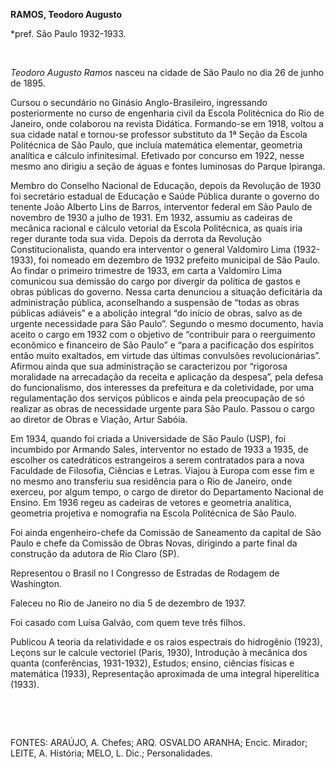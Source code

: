 **RAMOS, Teodoro Augusto**

\*pref. São Paulo 1932-1933.

 

*Teodoro Augusto Ramos* nasceu na cidade de São Paulo no dia 26 de junho
de 1895.

Cursou o secundário no Ginásio Anglo-Brasileiro, ingressando
posteriormente no curso de engenharia civil da Escola Politécnica do Rio
de Janeiro, onde colaborou na revista Didática. Formando-se em 1918,
voltou a sua cidade natal e tornou-se professor substituto da 1ª Seção
da Escola Politécnica de São Paulo, que incluía matemática elementar,
geometria analítica e cálculo infinitesimal. Efetivado por concurso em
1922, nesse mesmo ano dirigiu a seção de águas e fontes luminosas do
Parque Ipiranga.

Membro do Conselho Nacional de Educação, depois da Revolução de 1930 foi
secretário estadual de Educação e Saúde Pública durante o governo do
tenente João Alberto Lins de Barros, interventor federal em São Paulo de
novembro de 1930 a julho de 1931. Em 1932, assumiu as cadeiras de
mecânica racional e cálculo vetorial da Escola Politécnica, as quais
iria reger durante toda sua vida. Depois da derrota da Revolução
Constitucionalista, quando era interventor o general Valdomiro Lima
(1932-1933), foi nomeado em dezembro de 1932 prefeito municipal de São
Paulo. Ao findar o primeiro trimestre de 1933, em carta a Valdomiro Lima
comunicou sua demissão do cargo por divergir da política de gastos e
obras públicas do governo. Nessa carta denunciou a situação deficitária
da administração pública, aconselhando a suspensão de “todas as obras
públicas adiáveis” e a abolição integral “do início de obras, salvo as
de urgente necessidade para São Paulo”. Segundo o mesmo documento, havia
aceito o cargo em 1932 com o objetivo de “contribuir para o reerguimento
econômico e financeiro de São Paulo” e “para a pacificação dos espíritos
então muito exaltados, em virtude das últimas convulsões
revolucionárias”. Afirmou ainda que sua administração se caracterizou
por “rigorosa moralidade na arrecadação da receita e aplicação da
despesa”, pela defesa do funcionalismo, dos interesses da prefeitura e
da coletividade, por uma regulamentação dos serviços públicos e ainda
pela preocupação de só realizar as obras de necessidade urgente para São
Paulo. Passou o cargo ao diretor de Obras e Viação, Artur Sabóia.

Em 1934, quando foi criada a Universidade de São Paulo (USP), foi
incumbido por Armando Sales, interventor no estado de 1933 a 1935, de
escolher os catedráticos estrangeiros a serem contratados para a nova
Faculdade de Filosofia, Ciências e Letras. Viajou à Europa com esse fim
e no mesmo ano transferiu sua residência para o Rio de Janeiro, onde
exerceu, por algum tempo, o cargo de diretor do Departamento Nacional de
Ensino. Em 1936 regeu as cadeiras de vetores e geometria analítica,
geometria projetiva e nomografia na Escola Politécnica de São Paulo.

Foi ainda engenheiro-chefe da Comissão de Saneamento da capital de São
Paulo e chefe da Comissão de Obras Novas, dirigindo a parte final da
construção da adutora de Rio Claro (SP).

Representou o Brasil no I Congresso de Estradas de Rodagem de
Washington.

Faleceu no Rio de Janeiro no dia 5 de dezembro de 1937.

Foi casado com Luísa Galvão, com quem teve três filhos.

Publicou A teoria da relatividade e os raios espectrais do hidrogênio
(1923), Leçons sur le calcule vectoriel (Paris, 1930), Introdução à
mecânica dos quanta (conferências, 1931-1932), Estudos; ensino, ciências
físicas e matemática (1933), Representação aproximada de uma integral
hiperelítica (1933).

 

 

FONTES: ARAÚJO, A. Chefes; ARQ. OSVALDO ARANHA; Encic. Mirador; LEITE,
A. História; MELO, L. Dic.; Personalidades.

 
